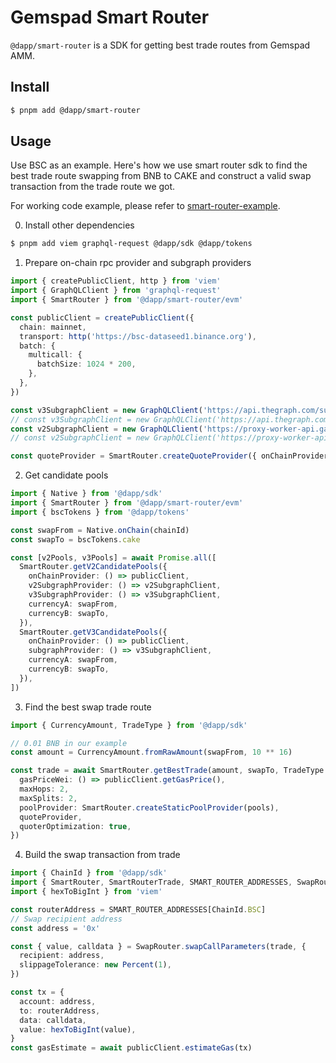 # Gemspad Smart Router

<!-- # Pancakeswap Smart Router -->

`@dapp/smart-router` is a SDK for getting best trade routes from Gemspad AMM.

<!-- `@dapp/smart-router` is a SDK for getting best trade routes from Gemspad AMM. -->

## Install

```bash
$ pnpm add @dapp/smart-router
```

## Usage

Use BSC as an example. Here's how we use smart router sdk to find the best trade route swapping from BNB to CAKE and construct a valid swap transaction from the trade route we got.

For working code example, please refer to [smart-router-example](https://github.com/gamspad/smart-router-example).

<!-- For working code example, please refer to [smart-router-example](https://github.com/pancakeswap/smart-router-example). -->

0. Install other dependencies

```bash
$ pnpm add viem graphql-request @dapp/sdk @dapp/tokens
```

1. Prepare on-chain rpc provider and subgraph providers

```typescript
import { createPublicClient, http } from 'viem'
import { GraphQLClient } from 'graphql-request'
import { SmartRouter } from '@dapp/smart-router/evm'

const publicClient = createPublicClient({
  chain: mainnet,
  transport: http('https://bsc-dataseed1.binance.org'),
  batch: {
    multicall: {
      batchSize: 1024 * 200,
    },
  },
})

const v3SubgraphClient = new GraphQLClient('https://api.thegraph.com/subgraphs/name/gamspad/exchange-v3-bsc')
// const v3SubgraphClient = new GraphQLClient('https://api.thegraph.com/subgraphs/name/pancakeswap/exchange-v3-bsc')
const v2SubgraphClient = new GraphQLClient('https://proxy-worker-api.gamspad.com/bsc-exchange')
// const v2SubgraphClient = new GraphQLClient('https://proxy-worker-api.pancakeswap.com/bsc-exchange')

const quoteProvider = SmartRouter.createQuoteProvider({ onChainProvider: () => publicClient })
```

2. Get candidate pools

```typescript
import { Native } from '@dapp/sdk'
import { SmartRouter } from '@dapp/smart-router/evm'
import { bscTokens } from '@dapp/tokens'

const swapFrom = Native.onChain(chainId)
const swapTo = bscTokens.cake

const [v2Pools, v3Pools] = await Promise.all([
  SmartRouter.getV2CandidatePools({
    onChainProvider: () => publicClient,
    v2SubgraphProvider: () => v2SubgraphClient,
    v3SubgraphProvider: () => v3SubgraphClient,
    currencyA: swapFrom,
    currencyB: swapTo,
  }),
  SmartRouter.getV3CandidatePools({
    onChainProvider: () => publicClient,
    subgraphProvider: () => v3SubgraphClient,
    currencyA: swapFrom,
    currencyB: swapTo,
  }),
])
```

3. Find the best swap trade route

```typescript
import { CurrencyAmount, TradeType } from '@dapp/sdk'

// 0.01 BNB in our example
const amount = CurrencyAmount.fromRawAmount(swapFrom, 10 ** 16)

const trade = await SmartRouter.getBestTrade(amount, swapTo, TradeType.EXACT_INPUT, {
  gasPriceWei: () => publicClient.getGasPrice(),
  maxHops: 2,
  maxSplits: 2,
  poolProvider: SmartRouter.createStaticPoolProvider(pools),
  quoteProvider,
  quoterOptimization: true,
})
```

4. Build the swap transaction from trade

```typescript
import { ChainId } from '@dapp/sdk'
import { SmartRouter, SmartRouterTrade, SMART_ROUTER_ADDRESSES, SwapRouter } from '@dapp/smart-router/evm'
import { hexToBigInt } from 'viem'

const routerAddress = SMART_ROUTER_ADDRESSES[ChainId.BSC]
// Swap recipient address
const address = '0x'

const { value, calldata } = SwapRouter.swapCallParameters(trade, {
  recipient: address,
  slippageTolerance: new Percent(1),
})

const tx = {
  account: address,
  to: routerAddress,
  data: calldata,
  value: hexToBigInt(value),
}
const gasEstimate = await publicClient.estimateGas(tx)
```
